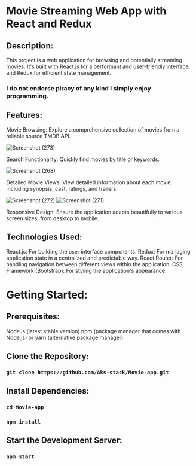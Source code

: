 # Movie Streaming Web App with React and Redux

## Description:

This project is a web application for browsing and potentially streaming movies. It's built with React.js for a performant and user-friendly interface, and Redux for efficient state management.
### I do not endorse piracy of any kind I simply enjoy programming.

## Features:

Movie Browsing: Explore a comprehensive collection of movies from a reliable source TMDB API.

![Screenshot (273)](https://github.com/Aks-stack/Movie-app/assets/144483956/278f4bd9-42cf-4eff-8f30-521e44b9ae12)

Search Functionality: Quickly find movies by title or keywords.

![Screenshot (268)](https://github.com/Aks-stack/Movie-app/assets/144483956/b48d4ece-5daf-489f-91d8-0180190d07cb)


Detailed Movie Views: View detailed information about each movie, including synopsis, cast, ratings, and trailers.

![Screenshot (272)](https://github.com/Aks-stack/Movie-app/assets/144483956/7d39afbe-ba55-4bf5-8d72-73ac258f8def)
![Screenshot (271)](https://github.com/Aks-stack/Movie-app/assets/144483956/abc2b140-aa85-49af-86eb-352fc9ffd70e)

Responsive Design: Ensure the application adapts beautifully to various screen sizes, from desktop to mobile.

## Technologies Used:

React.js: For building the user interface components.
Redux: For managing application state in a centralized and predictable way.
React Router: For handling navigation between different views within the application.
CSS Framework (Bootstrap): For styling the application's appearance.

# Getting Started:

## Prerequisites:

Node.js (latest stable version)
npm (package manager that comes with Node.js) or yarn (alternative package manager)

## Clone the Repository:

### `git clone https://github.com/Aks-stack/Movie-app.git`

## Install Dependencies:

### `cd Movie-app`
### `npm install`

## Start the Development Server:

### `npm start`
